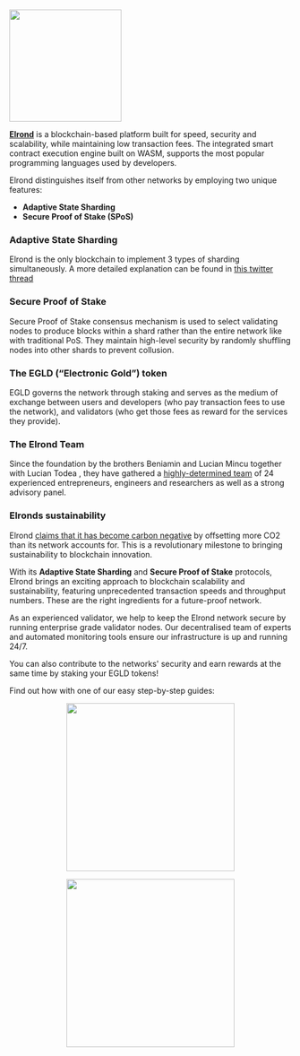 # <p align="center">
  <img width="200" src="https://user-images.githubusercontent.com/95366163/146521098-1d85d00d-34ab-4f04-9715-d90b9bf38b19.png">
</p>


[**Elrond**](https://elrond.com/) is a blockchain-based platform built for speed, security and scalability, while maintaining low transaction fees.
The integrated smart contract execution engine built on WASM, supports the most popular programming languages used by developers.

Elrond distinguishes itself from other networks by employing two unique features:

 - **Adaptive State Sharding**
 - **Secure Proof of Stake (SPoS)**

### Adaptive State Sharding

Elrond is the only blockchain to implement 3 types of sharding simultaneously. A more detailed explanation can be found in [this twitter thread](https://twitter.com/arda_project/status/1483787637533986817?s=20)

### Secure Proof of Stake 

Secure Proof of Stake consensus mechanism is used to select validating nodes to produce blocks within a shard rather than the entire network like with traditional PoS. They maintain high-level security by randomly shuffling nodes into other shards to prevent collusion.


### The EGLD (“Electronic Gold”) token 

EGLD governs the network through staking and serves as the medium of exchange between users and developers (who pay transaction fees to use the network), and validators (who get those fees as reward for the services they provide).

### The Elrond Team

Since the foundation by the brothers Beniamin and Lucian Mincu together with Lucian Todea , they have gathered a [highly-determined team](https://elrond.com/team/) of 24 experienced entrepreneurs, engineers and researchers as well as a strong advisory panel.

### Elronds sustainability

Elrond [claims that it has become carbon negative](https://coinquora.com/elrond-leads-sustainable-innovation-in-european-blockchain/) by offsetting more CO2 than its network accounts for. This is a revolutionary milestone to bringing sustainability to blockchain innovation.


With its **Adaptive State Sharding** and **Secure Proof of Stake** protocols, Elrond brings an exciting approach to blockchain scalability and sustainability, featuring unprecedented transaction speeds and throughput numbers. These are the right ingredients for a future-proof network.

As an experienced validator, we help to keep the Elrond network secure by running enterprise grade validator nodes. Our decentralised team of experts and automated monitoring tools ensure our infrastructure is up and running 24/7.

You can also contribute to the networks' security and earn rewards at the same time by staking your EGLD tokens!

Find out how with one of our easy step-by-step guides: 
<br>

<div class="maincard" align="center">
  
  <a align="center" href="https://wiki.audit.one/How_to_stake_eGLD_with_Elrond/" target="_self">
   <div class="image" align="center">
     <div>
       <p>
           <img width="300" src="https://user-images.githubusercontent.com/95366163/149756985-3e2dc968-202d-4e83-86b1-3957b2c1556d.png"> 
        </p>
     </div>
   </div>
  </a>   
 <a href="https://wiki.audit.one/How_to_stake_eGLD_with_Maiar/" target="_self">
   <div class="image" align="center">
     <div>
       <p>
           <img align="center" width="300" src="https://user-images.githubusercontent.com/95366163/149757014-28565134-54bf-4184-abe9-407d78efa12c.png"> 
        </p>
     </div>
   </div>
  </a>   

</div>
